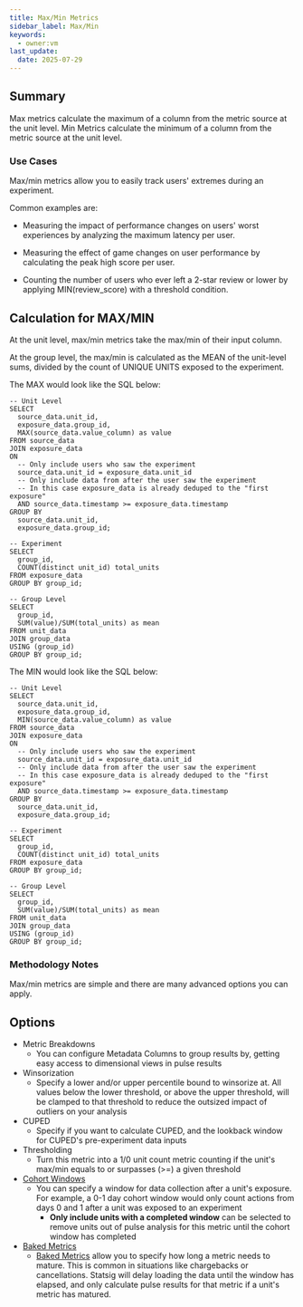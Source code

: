 ```yaml
---
title: Max/Min Metrics
sidebar_label: Max/Min
keywords:
  - owner:vm
last_update:
  date: 2025-07-29
---
```


## Summary

Max metrics calculate the maximum of a column from the metric source at the unit level.
Min Metrics calculate the minimum of a column from the metric source at the unit level.

### Use Cases

Max/min metrics allow you to easily track users' extremes during an experiment.

Common examples are:

- Measuring the impact of performance changes on users' worst experiences by analyzing the maximum latency per user.

- Measuring the effect of game changes on user performance by calculating the peak high score per user.

- Counting the number of users who ever left a 2-star review or lower by applying MIN(review_score) with a threshold condition.

## Calculation for MAX/MIN

At the unit level, max/min metrics take the max/min of their input column.

At the group level, the max/min is calculated as the MEAN of the unit-level sums, divided by the count of UNIQUE UNITS exposed to the experiment.

The MAX would look like the SQL below:

```
-- Unit Level
SELECT
  source_data.unit_id,
  exposure_data.group_id,
  MAX(source_data.value_column) as value
FROM source_data
JOIN exposure_data
ON
  -- Only include users who saw the experiment
  source_data.unit_id = exposure_data.unit_id
  -- Only include data from after the user saw the experiment
  -- In this case exposure_data is already deduped to the "first exposure"
  AND source_data.timestamp >= exposure_data.timestamp
GROUP BY
  source_data.unit_id,
  exposure_data.group_id;

-- Experiment
SELECT
  group_id,
  COUNT(distinct unit_id) total_units
FROM exposure_data
GROUP BY group_id;

-- Group Level
SELECT
  group_id,
  SUM(value)/SUM(total_units) as mean
FROM unit_data
JOIN group_data
USING (group_id)
GROUP BY group_id;
```

The MIN would look like the SQL below:

```
-- Unit Level
SELECT
  source_data.unit_id,
  exposure_data.group_id,
  MIN(source_data.value_column) as value
FROM source_data
JOIN exposure_data
ON
  -- Only include users who saw the experiment
  source_data.unit_id = exposure_data.unit_id
  -- Only include data from after the user saw the experiment
  -- In this case exposure_data is already deduped to the "first exposure"
  AND source_data.timestamp >= exposure_data.timestamp
GROUP BY
  source_data.unit_id,
  exposure_data.group_id;

-- Experiment
SELECT
  group_id,
  COUNT(distinct unit_id) total_units
FROM exposure_data
GROUP BY group_id;

-- Group Level
SELECT
  group_id,
  SUM(value)/SUM(total_units) as mean
FROM unit_data
JOIN group_data
USING (group_id)
GROUP BY group_id;
```

### Methodology Notes

Max/min metrics are simple and there are many advanced options you can apply.

## Options

- Metric Breakdowns
  - You can configure Metadata Columns to group results by, getting easy access to dimensional views in pulse results
- Winsorization
  - Specify a lower and/or upper percentile bound to winsorize at. All values below the lower threshold, or above the upper threshold, will be clamped to that threshold to reduce the outsized impact of outliers on your analysis
- CUPED
  - Specify if you want to calculate CUPED, and the lookback window for CUPED's pre-experiment data inputs
- Thresholding
  - Turn this metric into a 1/0 unit count metric counting if the unit's max/min equals to or surpasses (>=) a given threshold
- [Cohort Windows](../features/cohort-metrics.md)
  - You can specify a window for data collection after a unit's exposure. For example, a 0-1 day cohort window would only count actions from days 0 and 1 after a unit was exposed to an experiment
    - **Only include units with a completed window** can be selected to remove units out of pulse analysis for this metric until the cohort window has completed
- [Baked Metrics](../features/cohort-metrics.md)
  - [Baked Metrics](../features/cohort-metrics.md) allow you to specify how long a metric needs to mature. This is common in situations like chargebacks or cancellations. Statsig will delay loading the data until the window has elapsed, and only calculate pulse results for that metric if a unit's metric has matured.
